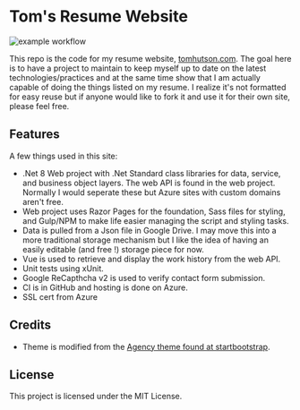 # Tom's Resume Website
![example workflow](https://github.com/thutson/TomsResumeCore/actions/workflows/master_tomslinuxresumewebapp.yml/badge.svg)

This repo is the code for my resume website, <a href="https://tomhutson.com" target="blank">tomhutson.com</a>. The goal here is to have a project to maintain to keep myself up to date on the latest technologies/practices and at the same time show that I am actually capable of doing the things listed on my resume. I realize it's not formatted for easy reuse but if anyone would like to fork it and use it for their own site, please feel free. 

## Features
A few things used in this site:
- .Net 8 Web project with .Net Standard class libraries for data, service, and business object layers. The web API is found in the web project. Normally I would seperate these but Azure sites with custom domains aren't free. 
- Web project uses Razor Pages for the foundation, Sass files for styling, and Gulp/NPM to make life easier managing the script and styling tasks.
- Data is pulled from a Json file in Google Drive. I may move this into a more traditional storage mechanism but I like the idea of having an easily editable (and free !) storage piece for now.
- Vue is used to retrieve and display the work history from the web API.
- Unit tests using xUnit.
- Google ReCapthcha v2 is used to verify contact form submission.
- CI is in GitHub and hosting is done on Azure.
- SSL cert from Azure

## Credits
- Theme is modified from the <a href="https://github.com/BlackrockDigital/startbootstrap-agency" target="blank">Agency theme found at startbootstrap</a>.

## License
This project is licensed under the MIT License.
